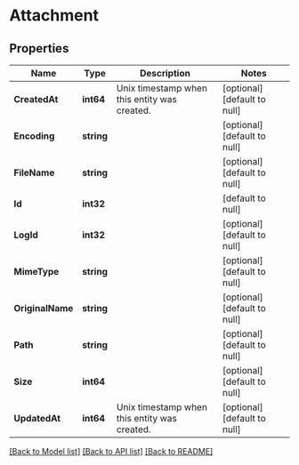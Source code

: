 # Attachment

## Properties
Name | Type | Description | Notes
------------ | ------------- | ------------- | -------------
**CreatedAt** | **int64** | Unix timestamp when this entity was created. | [optional] [default to null]
**Encoding** | **string** |  | [optional] [default to null]
**FileName** | **string** |  | [optional] [default to null]
**Id** | **int32** |  | [default to null]
**LogId** | **int32** |  | [optional] [default to null]
**MimeType** | **string** |  | [optional] [default to null]
**OriginalName** | **string** |  | [optional] [default to null]
**Path** | **string** |  | [optional] [default to null]
**Size** | **int64** |  | [optional] [default to null]
**UpdatedAt** | **int64** | Unix timestamp when this entity was created. | [optional] [default to null]

[[Back to Model list]](../README.md#documentation-for-models) [[Back to API list]](../README.md#documentation-for-api-endpoints) [[Back to README]](../README.md)

